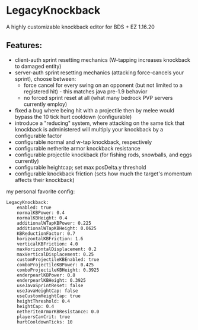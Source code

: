 # LegacyKnockback
A highly customizable knockback editor for BDS + EZ 1.16.20

## Features:

- client-auth sprint resetting mechanics (W-tapping increases knockback to damaged entity)
- server-auth sprint resetting mechanics (attacking force-cancels your sprint), choose between:
	- force cancel for every swing on an opponent (but not limited to a registered hit) - this matches java pre-1.9 behavior
	- no forced sprint reset at all (what many bedrock PVP servers currently employ)
- fixed a bug where being hit with a projectile then by melee would bypass the 10 tick hurt cooldown (configurable)
- introduce a "reducing" system, where attacking on the same tick that knockback is administered will multiply your knockback by a configurable factor
- configurable normal and w-tap knockback, respectively
- configurable netherite armor knockback resistance
- configurable projectile knockback (for fishing rods, snowballs, and eggs currently)
- configurable heightcap; set max posDelta.y threshold
- configurable knockback friction (sets how much the target's momentum affects their knockback)

my personal favorite config:

```
LegacyKnockback:
	enabled: true
	normalKBPower: 0.4
	normalKBHeight: 0.4
	additionalWTapKBPower: 0.225
	additionalWTapKBHeight: 0.0625
	KBReductionFactor: 0.7
	horizontalKBFriction: 1.6
	verticalKBFriction: 4.0
	maxHorizontalDisplacement: 0.2
	maxVerticalDisplacement: 0.25
	customProjectileKBEnabled: true
	comboProjectileKBPower: 0.425
	comboProjectileKBHeight: 0.3925
	enderpearlKBPower: 0.8
	enderpearlKBHeight: 0.3925
	useJavaSprintReset: false
	useJavaHeightCap: false
	useCustomHeightCap: true
	heightThreshold: 0.4
	heightCap: 0.4
	netheriteArmorKBResistance: 0.0
	playersCanCrit: true
	hurtCooldownTicks: 10
```